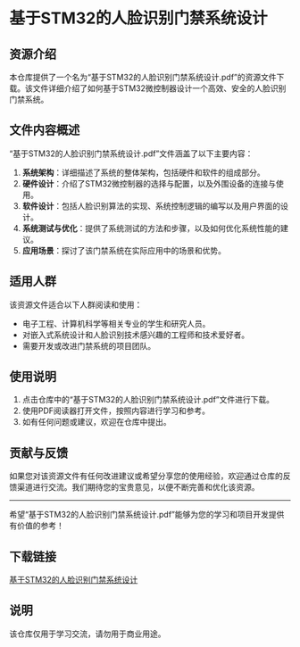 # 基于STM32的人脸识别门禁系统设计

## 资源介绍

本仓库提供了一个名为“基于STM32的人脸识别门禁系统设计.pdf”的资源文件下载。该文件详细介绍了如何基于STM32微控制器设计一个高效、安全的人脸识别门禁系统。

## 文件内容概述

“基于STM32的人脸识别门禁系统设计.pdf”文件涵盖了以下主要内容：

1. **系统架构**：详细描述了系统的整体架构，包括硬件和软件的组成部分。
2. **硬件设计**：介绍了STM32微控制器的选择与配置，以及外围设备的连接与使用。
3. **软件设计**：包括人脸识别算法的实现、系统控制逻辑的编写以及用户界面的设计。
4. **系统测试与优化**：提供了系统测试的方法和步骤，以及如何优化系统性能的建议。
5. **应用场景**：探讨了该门禁系统在实际应用中的场景和优势。

## 适用人群

该资源文件适合以下人群阅读和使用：

- 电子工程、计算机科学等相关专业的学生和研究人员。
- 对嵌入式系统设计和人脸识别技术感兴趣的工程师和技术爱好者。
- 需要开发或改进门禁系统的项目团队。

## 使用说明

1. 点击仓库中的“基于STM32的人脸识别门禁系统设计.pdf”文件进行下载。
2. 使用PDF阅读器打开文件，按照内容进行学习和参考。
3. 如有任何问题或建议，欢迎在仓库中提出。

## 贡献与反馈

如果您对该资源文件有任何改进建议或希望分享您的使用经验，欢迎通过仓库的反馈渠道进行交流。我们期待您的宝贵意见，以便不断完善和优化该资源。

---

希望“基于STM32的人脸识别门禁系统设计.pdf”能够为您的学习和项目开发提供有价值的参考！

## 下载链接
[基于STM32的人脸识别门禁系统设计](https://pan.quark.cn/s/6afa2a6b34fd)

## 说明

该仓库仅用于学习交流，请勿用于商业用途。

